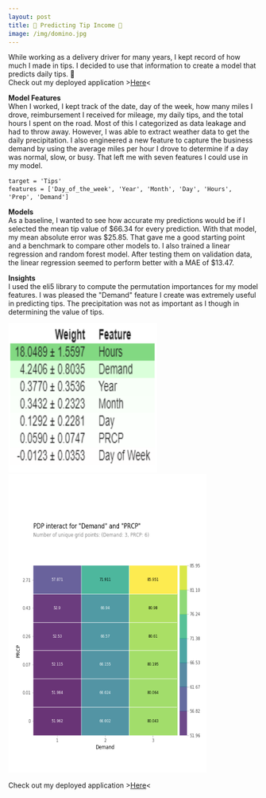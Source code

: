 ```yaml
---
layout: post
title: 🍕 Predicting Tip Income 🍕
image: /img/domino.jpg
---
```

While working as a delivery driver for many years, I kept record of how much I made in tips. 
I decided to use that information to create a model that predicts daily tips. 🤑  
Check out my deployed application >[Here](https://dominos-tip-prediction.herokuapp.com/)<

**Model Features**  
When I worked, I kept track of the date, day of the week, how many miles I drove, reimbursement I received for mileage, 
my daily tips, and the total hours I spent on the road. Most of this I categorized as data leakage and had to throw away. 
However, I was able to extract weather data to get the daily precipitation. I also engineered a new feature to capture 
the business demand by using the average miles per hour I drove to determine if a day was normal, slow, or busy. That left 
me with seven features I could use in my model.  
```  
target = 'Tips'  
features = ['Day_of_the_week', 'Year', 'Month', 'Day', 'Hours', 'Prep', 'Demand']
```
**Models**  
As a baseline, I wanted to see how accurate my predictions would be if I selected the mean tip value of $66.34 for every 
prediction. With that model, my mean absolute error was $25.85. That gave me a good starting point and a benchmark to compare 
other models to. I also trained a linear regression and random forest model. After testing them on validation data, the linear 
regression seemed to perform better with a MAE of $13.47.

**Insights**  
I used the eli5 library to compute the permutation importances for my model features. I was pleased the "Demand" feature 
I create was extremely useful in predicting tips. The precipitation was not as important as I though in determining the value of tips.

<img src="/img/importances.PNG" height="300" width="300" />  
<img src="/img/demandprcp.png" height="600" width="400" />  

Check out my deployed application >[Here](https://dominos-tip-prediction.herokuapp.com/)<
